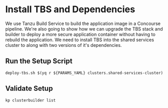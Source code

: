 # Install TBS and Dependencies

We use Tanzu Build Service to build the application image in a 
Concourse pipeline. We're also going to show how we can upgrade
the TBS stack and builder to deploy a more secure application
container without having to rebuild the application. We need 
to install TBS into the shared services cluster to along with
two versions of it's dependencies.

## Run the Setup Script

```
deploy-tbs.sh $(yq r ${PARAMS_YAML} clusters.shared-services-cluster)
```

## Validate Setup

```
kp clusterbuilder list
```

